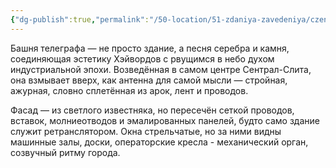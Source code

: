 ```yaml
---
{"dg-publish":true,"permalink":"/50-location/51-zdaniya-zavedeniya/czentralnaya-telegrafnaya-stancziya-meridiana/","tags":["локация/здание"]}
---
```


Башня телеграфа — не просто здание, а песня серебра и камня, соединяющая эстетику Хэйвордов с рвущимся в небо духом индустриальной эпохи. Возведённая в самом центре Сентрал-Слита, она взмывает вверх, как антенна для самой мысли — стройная, ажурная, словно сплетённая из арок, лент и проводов.

Фасад — из светлого известняка, но пересечён сеткой проводов, вставок, молниеотводов и эмалированных панелей, будто само здание служит ретранслятором. Окна стрельчатые, но за ними видны машинные залы, доски, операторские кресла - механический орган, созвучный ритму города.
